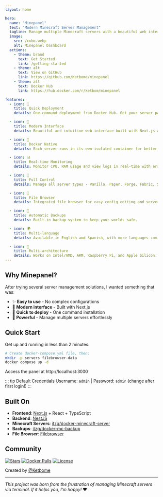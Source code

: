 ```yaml
---
layout: home

hero:
  name: "Minepanel"
  text: "Modern Minecraft Server Management"
  tagline: Manage multiple Minecraft servers with a beautiful web interface using Docker
  image:
    src: /cubo.webp
    alt: Minepanel Dashboard
  actions:
    - theme: brand
      text: Get Started
      link: /getting-started
    - theme: alt
      text: View on GitHub
      link: https://github.com/Ketbome/minepanel
    - theme: alt
      text: Docker Hub
      link: https://hub.docker.com/r/ketbom/minepanel

features:
  - icon: 🚀
    title: Quick Deployment
    details: One-command deployment from Docker Hub. Get your server panel running in seconds.

  - icon: 🎨
    title: Modern Interface
    details: Beautiful and intuitive web interface built with Next.js and React.

  - icon: 🐳
    title: Docker Native
    details: Each server runs in its own isolated container for better performance and security.

  - icon: 📊
    title: Real-time Monitoring
    details: Monitor CPU, RAM usage and view logs in real-time with error detection.

  - icon: 🔧
    title: Full Control
    details: Manage all server types - Vanilla, Paper, Forge, Fabric, Spigot, Purpur, and more.

  - icon: 📁
    title: File Browser
    details: Integrated file browser for easy config editing and server management.

  - icon: 💾
    title: Automatic Backups
    details: Built-in backup system to keep your worlds safe.

  - icon: 🌍
    title: Multi-language
    details: Available in English and Spanish, with more languages coming soon.

  - icon: 🔄
    title: Multi-architecture
    details: Works on Intel/AMD, ARM, Raspberry Pi, and Apple Silicon.
---
```


## Why Minepanel?

After trying several server management solutions, I wanted something that was:

- ✨ **Easy to use** - No complex configurations
- 🎨 **Modern interface** - Built with Next.js
- 🚀 **Quick to deploy** - One command installation
- 💪 **Powerful** - Manage multiple servers effortlessly

## Quick Start

Get up and running in less than 2 minutes:

```bash
# Create docker-compose.yml file, then:
mkdir -p servers filebrowser-data
docker compose up -d
```

Access the panel at http://localhost:3000

::: tip Default Credentials
Username: `admin` | Password: `admin` (change after first login!)
:::

## Built On

- **Frontend**: [Next.js](https://nextjs.org/) + React + TypeScript
- **Backend**: [NestJS](https://nestjs.com/)
- **Minecraft Servers**: [itzg/docker-minecraft-server](https://github.com/itzg/docker-minecraft-server)
- **Backups**: [itzg/docker-mc-backup](https://github.com/itzg/docker-mc-backup)
- **File Browser**: [Filebrowser](https://filebrowser.org/)

## Community

<p>
  <a href="https://github.com/Ketbome/minepanel/stargazers"><img src="https://img.shields.io/github/stars/Ketbome/minepanel?style=social" alt="Stars"></a>
  <a href="https://hub.docker.com/r/ketbom/minepanel"><img src="https://img.shields.io/docker/pulls/ketbom/minepanel?logo=docker" alt="Docker Pulls"></a>
  <a href="https://github.com/Ketbome/minepanel/blob/main/LICENSE"><img src="https://img.shields.io/badge/License-MIT-yellow.svg" alt="License"></a>
</p>

Created by [@Ketbome](https://github.com/Ketbome)

---

_This project was born from the frustration of managing Minecraft servers via terminal. If it helps you, I'm happy!_ ❤️
